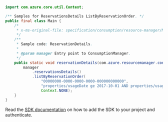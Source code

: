 ```java
import com.azure.core.util.Context;

/** Samples for ReservationsDetails ListByReservationOrder. */
public final class Main {
    /*
     * x-ms-original-file: specification/consumption/resource-manager/Microsoft.Consumption/stable/2021-10-01/examples/ReservationDetails.json
     */
    /**
     * Sample code: ReservationDetails.
     *
     * @param manager Entry point to ConsumptionManager.
     */
    public static void reservationDetails(com.azure.resourcemanager.consumption.ConsumptionManager manager) {
        manager
            .reservationsDetails()
            .listByReservationOrder(
                "00000000-0000-0000-0000-000000000000",
                "properties/usageDate ge 2017-10-01 AND properties/usageDate le 2017-12-05",
                Context.NONE);
    }
}
```

Read the [SDK documentation](https://github.com/Azure/azure-sdk-for-java/blob/azure-resourcemanager-consumption_1.0.0-beta.3/sdk/consumption/azure-resourcemanager-consumption/README.md) on how to add the SDK to your project and authenticate.
